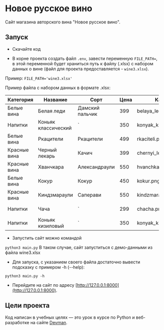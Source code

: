 # Новое русское вино

Сайт магазина авторского вина "Новое русское вино".

## Запуск

- Скачайте код

- В корне проекта создать файл `.env`, завести переменную `FILE_PATH=`, 
в этой переменной будет храниться путь к файлу (.xlsx) с набором данных о вине 
(файл для проекта предоставляется - `wine3.xlsx`).

Пример: `FILE_PATH='wine3.xlsx'`

Пример файла с набором данных в формате .xlsx:

|Категория|Название|Сорт|Цена|Картинка|Акция|
| --- | --- | --- | --- | --- | --- |
|Белые вина|Белая леди|Дамский пальчик|399|belaya_ledi.png|Выгодное предложение|
|Напитки|Коньяк классический|`|350|konyak_klassicheskyi.png|
|Белые вина|Ркацители|Ркацители|499|rkaciteli.png|
|Красные вина|Черный лекарь|Качич|399|chernyi_lekar.png|
|Красные вина|Хванчкара|Александраули|550|hvanchkara.png|
|Белые вина	| Кокур| Кокур|450|kokur.png|
|Красные вина| Киндзмараули|Саперави|550|kindzmarauli.png|
|Напитки|Чача|`|299|chacha.png|Выгодное предложение|
|Напитки|Коньяк кизиловый|`|350|konyak_kizilovyi.png|

- Запустить сайт можно командой 

```python3 main.py```
В таком случае, сайт запуститься с демо-данными из файла wine3.xlsx

- Для запуска, с указанием своего файла достаточно вывести подсказку с примером -h (--help):

```python3 main.py -h```


- Перейдите на сайт по адресу [http://127.0.0.1:8000](http://127.0.0.1:8000).

## Цели проекта

Код написан в учебных целях — это урок в курсе по Python и веб-разработке на сайте [Devman](https://dvmn.org).
